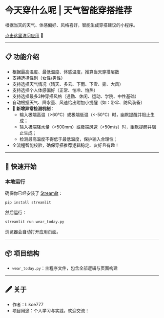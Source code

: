 # 今天穿什么呢 | 天气智能穿搭推荐

根据当天的天气、体感偏好、风格喜好，智能生成穿搭建议的小程序。

[点击这里访问应用](https://weartoday-777.streamlit.app/) 🚀

---

## 📋 功能介绍

- 根据最高温度、最低温度、体感温度，推算当天穿搭层数
- 支持选择性别（女性/男性）
- 支持选择天气情况（晴天、多云、下雨、下雪、雾、大风）
- 支持选择个人体感偏好（正常、怕冷、怕热）
- 支持选择最多3种穿搭风格（通勤、休闲、运动、学院、中性基础）
- 自动根据天气、降水量、风速给出附加小提醒（如：带伞、防风装备）
- 🎯 **新增异常检测机制**：  
  - 输入极端高温（>60℃）或极端低温（<-50℃）时，幽默提醒并阻止生成；
  - 输入极端降水量（>500mm）或极端风速（>50m/s）时，幽默提醒并阻止生成；
  - 检测最高温度不得低于最低温度，保护输入合理性；
- 全流程智能校验，确保穿搭推荐逻辑稳定、友好且有趣！


---

## 🚀 快速开始

### 本地运行
确保你已经安装了 [Streamlit](https://docs.streamlit.io/)：

```bash
pip install streamlit
```

然后运行：

```bash
streamlit run wear_today.py
```

浏览器会自动打开应用页面。

---

## 📦 项目结构

- `wear_today.py`：主程序文件，包含全部逻辑与页面构建

---

## 🖋 关于

- 作者：Likoe777
- 项目用途：个人学习与实践，欢迎交流！
